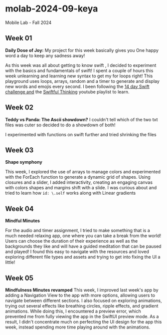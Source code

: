 # molab-2024-09-keya
Mobile Lab - Fall 2024

## Week 01

**Daily Dose of Joy:** My project for this week basically gives you One happy word a day to keep any sadness away! 

As this week was all about getting to know swift , I decided to experiment with the basics and fundamentals of swift! I spent a couple of hours  this week unlearning and learning new syntax to get my for loops right! This playground uses loops, arrays, random and a timer to generate and display new words and emojis every second. I been following the [14 day Swift challenge and](https://www.hackingwithswift.com/quick-start/beginners/checkpoint-2) the [Swiftful Thinking](https://www.youtube.com/playlist?list=PLwvDm4VfkdpiLvzZFJI6rVIBtdolrJBVB) youtube playlist to learn.

## Week 02
**Teddy vs Panda: The Ascii showdown?** I couldn't tell which of the two txt files was cuter so decided to do a showdown of both!

I experimented with functions on swift further and tried shrinking the files

## Week 03
**Shape symphony**

This week, I explored the use of arrays to manage colors and experimented with the ForEach function to generate a dynamic grid of shapes. Using closures and a slider, I added interactivity, creating an engaging canvas with colors shapes and margins shift with a slide. I was curious about and tried to learn how `id: \.self` works along with Linear gradients

## Week 04
**Mindful Minutes**

For the audio and timer assignment, I tried to make something that is a much needed relaxing app, one where you can take a break from the world! Users can choose the duration of their experience as well as the backgrounds they like and will have a guided meditation that can be paused and played!
I found this easy to navigate with the resources and loved exploring different file types and assets and trying to get into fixing the UI a little!

## Week 05
**Mindfulness Minutes revamped**
This week, I improved last week's app by adding a Navigation View to the app with more options, allowing users to navigate between different sections. I also focused on exploring animations, trying out several effects like breathing circles, ripple effects, and gradient animations. While doing this, I encountered a preview error, which prevented me from fully viewing the app in the SwiftUI preview mode. As a result, I didn't concentrate much on perfecting the UI design for the app this week, instead spending more time playing around with the animations.
